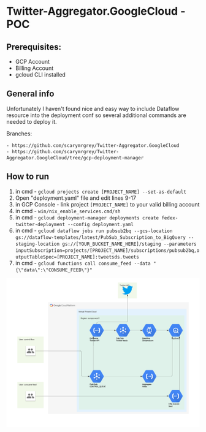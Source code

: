 # Twitter-Aggregator.GoogleCloud - POC


## Prerequisites:
- GCP Account
- Billing Account
- gcloud CLI installed

## General info
Unfortunately I haven't found nice and easy way to include Dataflow resource into the deployment conf so several additional commands are needed to deploy it.

Branches:

    - https://github.com/scarymrgrey/Twitter-Aggregator.GoogleCloud
    - https://github.com/scarymrgrey/Twitter-Aggregator.GoogleCloud/tree/gcp-deployment-manager

## How to run

1) in cmd - ```gcloud projects create [PROJECT_NAME] --set-as-default```
2) Open "deployment.yaml" file and edit lines 9-17
2) in GCP Console - link project ```[PROJECT_NAME]``` to your valid billing account
4) in cmd - ```win/nix_enable_services.cmd/sh```
4) in cmd - ```gcloud deployment-manager deployments create fedex-twitter-deployment --config deployment.yaml```
5) in cmd - ```gcloud dataflow jobs run pubsub2bq --gcs-location gs://dataflow-templates/latest/PubSub_Subscription_to_BigQuery --staging-location gs://[YOUR_BUCKET_NAME_HERE]/staging --parameters inputSubscription=projects/[PROJECT_NAME]/subscriptions/pubsub2bq,outputTableSpec=[PROJECT_NAME]:tweetsds.tweets```
6) in cmd - ```gcloud functions call consume_feed --data "{\"data\":\"CONSUME_FEED\"}"```


![Screenshot](Twitter-consumer.png)